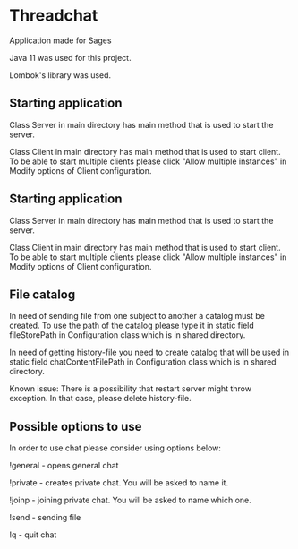 
# Threadchat

Application made for Sages

Java 11 was used for this project.

Lombok's library was used.



## Starting application

Class Server in main directory has main method that is used to start the server.

Class Client in main directory has main method that is used to start client. To be able to start multiple clients please click "Allow multiple instances" in Modify options of Client configuration.



## Starting application

Class Server in main directory has main method that is used to start the server.

Class Client in main directory has main method that is used to start client. To be able to start multiple clients please click "Allow multiple instances" in Modify options of Client configuration.



## File catalog

In need of sending file from one subject to another a catalog must be created. To use the path of the catalog please type it in static field fileStorePath in Configuration class which is in shared directory.

In need of getting history-file you need to create catalog that will be used in static field chatContentFilePath in Configuration class which is in shared directory.

Known issue: There is a possibility that restart server might throw exception. In that case, please delete history-file.


## Possible options to use
In order to use chat please consider using options below:

!general - opens general chat

!private - creates private chat. You will be asked to name it.

!joinp - joining private chat. You will be asked to name which one.

!send - sending file

!q - quit chat